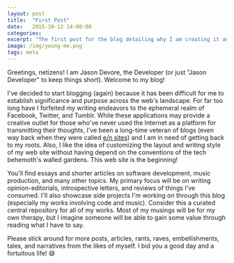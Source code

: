 ```yaml
---
layout: post
title:  "First Post"
date:   2015-10-12 14:00:00
categories:
excerpt: "The first post for the blog detailing why I am creating it and what the reader can expect."
image: /img/young-me.png
tags: meta
---
```

Greetings, netizens! I am Jason Devore, the Developer (or just "Jason Developer" to keep things short). Welcome to my blog!

I've decided to start blogging (again) because it has been difficult for me to establish significance and purpose across the web's landscape. For far too long have I forfeited my writing endeavors to the ephemeral realm of Facebook, Twitter, and Tumblr. While these applications may provide a creative outlet for those who've never used the Internet as a platform for transmitting their thoughts, I've been a long-time veteran of blogs (even way back when they were called [e/n sites](http://www.urbandictionary.com/define.php?term=e%2Fn)) and I am in need of getting back to my roots. Also, I like the idea of customizing the layout and writing style of my web site without having depend on the conventions of the tech behemoth's walled gardens. This web site is the beginning!

You'll find essays and shorter articles on software development, music production, and many other topics. My primary focus will be on writing opinion-editorials, introspective letters, and reviews of things I've consumed. I'll also showcase side projects I'm working on through this blog (especially my works involving code and music). Consider this a curated central repository for all of my works. Most of my musings will be for my own therapy, but I imagine someone will be able to gain some value through reading what I have to say.

Please stick around for more posts, articles, rants, raves, embellishments, tales, and narratives from the likes of myself. I bid you a good day and a fortuitous life! 😄
